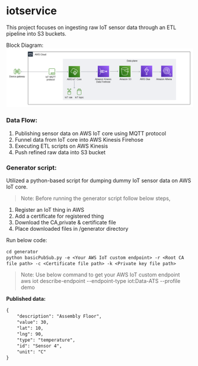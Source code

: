 # iotservice

This project focuses on ingesting raw IoT sensor data through an ETL pipeline into S3 buckets.

Block Diagram:<br/>
![alt text](https://github.com/tambeani/iotservice/blob/main/Block%20Diagram.png?raw=true)

### Data Flow:

1. Publishing sensor data on AWS IoT core using MQTT protocol
2. Funnel data from IoT core into AWS Kinesis Firehose
3. Executing ETL scripts on AWS Kinesis
4. Push refined raw data into S3 bucket

### Generator script:

Utilized a python-based script for dumping dummy IoT sensor data on AWS IoT core.

>Note: Before running the generator script follow below steps,

1. Register an IoT thing in AWS 
2. Add a certificate for registered thing 
3. Download the CA,private & certificate file
4. Place downloaded files in /generator directory

Run below code:<br/>
```
cd generator
python basicPubSub.py -e <Your AWS IoT custom endpoint> -r <Root CA file path> -c <Certificate file path> -k <Private key file path>
```
> Note: Use below command to get your AWS IoT custom endpoint <br/> aws iot describe-endpoint --endpoint-type iot:Data-ATS --profile demo

**Published data:**
```
{
    "description": "Assembly Floor",
    "value": 30,
    "lat": 10,
    "lng": 90,
    "type": "temperature",
    "id": "Sensor 4",
    "unit": "C"
}
```







